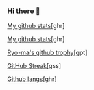 ### Hi there 👋

[My github stats](https://github-readme-stats.vercel.app/api?username=Yoann-Renard&show_icons=true&theme=nord&include_all_commits=true)[ghr]

[My github stats](https://github-readme-stats.vercel.app/api?username=Yoann-Renard&show_icons=true&theme=nord&include_all_commits=false&hide=stars,prs,issues,contribs&hide_rank=true&hide_title=true)[ghr]

[Ryo-ma's github trophy](https://github-profile-trophy.vercel.app/?username=Yoann-Renard&row=1&theme=nord)[gpt]

[GitHub Streak](https://github-readme-streak-stats.herokuapp.com?user=Yoann-Renard&theme=nord)[gss]

[Github langs](https://github-readme-stats.vercel.app/api/top-langs/?username=Yoann-Renard&layout=compact&langs_count=10&hide=javascript,html,css,php,tsql,hack&theme=nord)[ghr]

<!--
**Yoann-Renard/Yoann-Renard** is a ✨ _special_ ✨ repository because its `README.md` (this file) appears on your GitHub profile.

Here are some ideas to get you started:

- 🔭 I’m currently working on ...
- 🌱 I’m currently learning ...
- 👯 I’m looking to collaborate on ...
- 🤔 I’m looking for help with ...
- 💬 Ask me about ...
- 📫 How to reach me: ...
- 😄 Pronouns: ...
- ⚡ Fun fact: ...
-->
